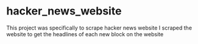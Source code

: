 # hacker_news_website

This project was specifically to scrape hacker news website
 I scraped the website to get the headlines of each new block on the website
